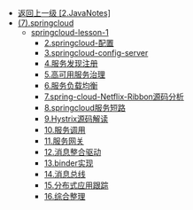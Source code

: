 - [返回上一级 [2.JavaNotes]](2.JavaNotes/)
- [(7).springcloud](2.JavaNotes/(7).springcloud/)
  - [springcloud-lesson-1](2.JavaNotes/(7).springcloud/springcloud-lesson-1/)
    - [2.springcloud-配置](2.JavaNotes/(7).springcloud/springcloud-lesson-1/2.springcloud-配置.md)
    - [3.springcloud-config-server](2.JavaNotes/(7).springcloud/springcloud-lesson-1/3.springcloud-config-server.md)
    - [4.服务发现注册](2.JavaNotes/(7).springcloud/springcloud-lesson-1/4.服务发现注册.md)
    - [5.高可用服务治理](2.JavaNotes/(7).springcloud/springcloud-lesson-1/5.高可用服务治理.md)
    - [6.服务负载均衡](2.JavaNotes/(7).springcloud/springcloud-lesson-1/6.服务负载均衡.md)
    - [7.spring-cloud-Netflix-Ribbon源码分析](2.JavaNotes/(7).springcloud/springcloud-lesson-1/7.spring-cloud-Netflix-Ribbon源码分析.md)
    - [8.springcloud服务短路](2.JavaNotes/(7).springcloud/springcloud-lesson-1/8.springcloud服务短路.md)
    - [9.Hystrix源码解读](2.JavaNotes/(7).springcloud/springcloud-lesson-1/9.Hystrix源码解读.md)
    - [10.服务调用](2.JavaNotes/(7).springcloud/springcloud-lesson-1/10.服务调用.md)
    - [11.服务网关](2.JavaNotes/(7).springcloud/springcloud-lesson-1/11.服务网关.md)
    - [12.消息整合驱动](2.JavaNotes/(7).springcloud/springcloud-lesson-1/12.消息整合驱动.md)
    - [13.binder实现](2.JavaNotes/(7).springcloud/springcloud-lesson-1/13.binder实现.md)
    - [14.消息总线](2.JavaNotes/(7).springcloud/springcloud-lesson-1/14.消息总线.md)
    - [15.分布式应用跟踪](2.JavaNotes/(7).springcloud/springcloud-lesson-1/15.分布式应用跟踪.md)
    - [16.综合整理](2.JavaNotes/(7).springcloud/springcloud-lesson-1/16.综合整理.md)
